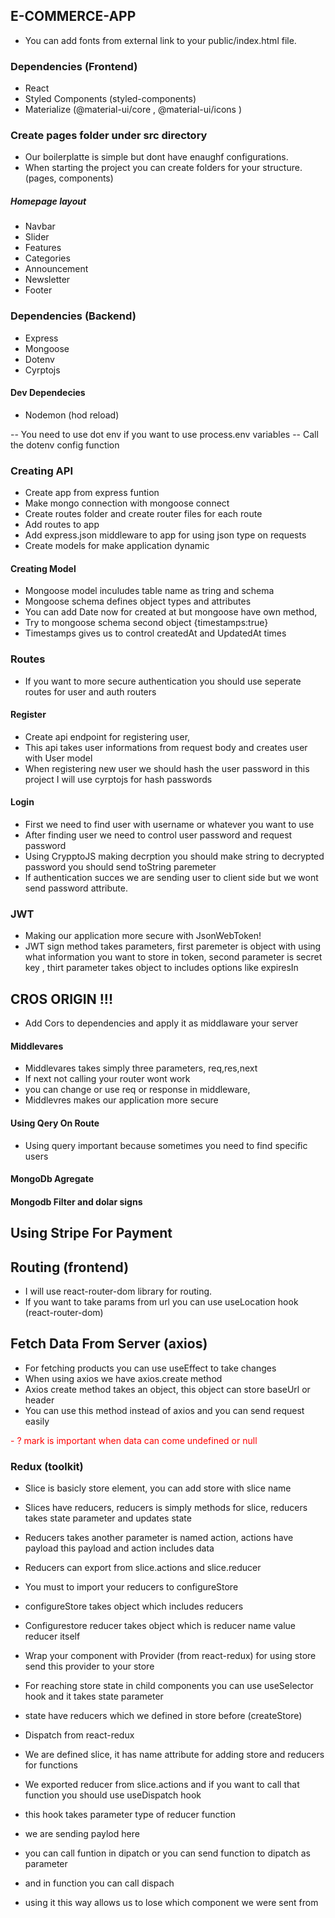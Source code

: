 ## E-COMMERCE-APP

- You can add fonts from external link to your public/index.html file.

### Dependencies (Frontend)

- React
- Styled Components (styled-components)
- Materialize (@material-ui/core , @material-ui/icons )

### Create pages folder under src directory

- Our boilerplatte is simple but dont have enaughf configurations.
- When starting the project you can create folders for your structure. (pages, components)

##### Homepage layout

- Navbar
- Slider
- Features
- Categories
- Announcement
- Newsletter
- Footer

### Dependencies (Backend)
- Express
- Mongoose
- Dotenv
- Cyrptojs

#### Dev Dependecies
- Nodemon (hod reload)

-- You need to use dot env if you want to use process.env variables 
-- Call the dotenv config function

### Creating API
- Create app from express funtion
- Make mongo connection with mongoose connect
- Create routes folder and create router files for each route 
- Add routes to app 
- Add express.json middleware to app for using json type on requests
- Create models for make application dynamic

#### Creating Model
- Mongoose model inculudes table name as tring and schema
- Mongoose schema defines object types and attributes
- You can add Date now for created at but mongoose have own method,
- Try to mongoose schema second object {timestamps:true}
- Timestamps gives us to control createdAt and UpdatedAt times

### Routes
- If you want to more secure authentication you should use seperate routes for user and auth routers
#### Register
- Create api endpoint for registering user,
- This api takes user informations from request body and creates user with User model
- When registering new user we should hash the user password in this project I will use cyrptojs for hash passwords
#### Login
- First we need to find user with username or whatever you want to use
- After finding user we need to control user password and request password
- Using CrypptoJS making decrption you should make string to decrypted password you should send toString paremeter
- If authentication succes we are sending user to client side but we wont send password attribute.

### JWT
- Making our application more secure with JsonWebToken!
- JWT sign method takes parameters, first paremeter is object with using what information you want to store in token,
second parameter is secret key ,
thirt parameter takes object to includes options like expiresIn

## CROS ORIGIN !!!
- Add Cors to dependencies and apply it as middlaware your server

#### Middlevares
- Middlevares takes simply three parameters, req,res,next 
- If next not calling your router wont work
- you can change or use req or response in middleware,
- Middlevres makes our application more secure

#### Using Qery On Route
- Using query important because sometimes you need to find specific users


#### MongoDb Agregate
#### Mongodb Filter and dolar signs

## Using Stripe For Payment

## Routing (frontend)
- I will use react-router-dom library for routing.
- If you want to take params from url you can use useLocation hook (react-router-dom)

## Fetch Data From Server (axios)
- For fetching products you can use useEffect to take changes
- When using axios we have axios.create method 
- Axios create method takes an object, this object can store baseUrl or header
- You can use this method instead of axios and you can send request easily

<span style="color:red">- ? mark is important when data can come undefined or null </span>


### Redux (toolkit)
- Slice is basicly store element, you can add store with slice name
- Slices have reducers, reducers is simply methods for slice, reducers takes state parameter and updates state
- Reducers takes another parameter is named action, actions have payload this payload and action includes data
- Reducers can export from slice.actions and slice.reducer
- You must to import your reducers to configureStore
- configureStore takes object which includes reducers
- Configurestore reducer takes object which is reducer name value reducer itself
- Wrap your component with Provider (from react-redux) for using store send this provider to your store
- For reaching store state in child components you can use useSelector hook and it takes state parameter
- state have reducers which we defined in store before (createStore)

- Dispatch from react-redux
- We are defined slice, it has name attribute for adding store and reducers for functions 
- We exported reducer from slice.actions and if you want to call that function you should use useDispatch hook 
- this hook takes parameter type of reducer function
- we are sending paylod here
- you can call funtion in dipatch or you can send function to dipatch as parameter
- and in function you can call dispach
- using it this way allows us to lose which component we were sent from